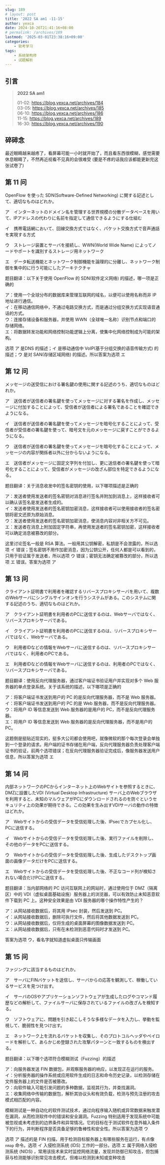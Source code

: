 ```yaml
---
slug: 189
# layout: post
title: '2022 SA am1 -11-15'
author: yexca
date: 2024-10-26T21:41:16+08:00
# permalink: /archives/189
lastmod: '2025-03-01T23:38:16+09:00'
categories:
    - 软考学习
tags:
    - 系统架构师
    - 试题解析
---  
```


## 引言

> **2022 SA am1**
>
> 01-02: <https://blog.yexca.net/archives/184>  
> 03-05: <https://blog.yexca.net/archives/185>  
> 06-10: <https://blog.yexca.net/archives/186>  
> 11-15: <https://blog.yexca.net/archives/189>  
> 16-30: <https://blog.yexca.net/archives/190>

## 碎碎念

最近眼睛越来越疼了，看屏幕可能一小时就开始了，而且看东西很模糊，感觉需要休息眼睛了，不然再近视看不见真的会很难受 (要是不疼的话我应该都能更新完这张试卷了)

## 第 11 问

OpenFlow を使った SDN(Software-Defined Networking) に関する記述として、適切なものはどれか。

ア　インターネットのドメイン名を管理する世界規模の分散データベースを用いて、IPアドレスの代わりに名前を指定して通信できるようにする仕組む

イ　携帯電話網において、回線交換方式ではなく、パケット交換方式で音声通話を実現する方式

ウ　ストレージ装置とサーバを接続し、WWN(World Wide Name) によってノードやポートを識別するストレージ用ネットワーク

エ　データ転送機能とネットワーク制御機能を論理的に分離し、ネットワーク制御を集中的に行う可能にしたアーキテクチャ

题目翻译：以下关于使用 OpenFlow 的 SDN(软件定义网络) 的描述，哪一项是正确的

ア：使用一个全球分布的数据库来管理互联网的域名，以便可以使用名称而非 IP 地址进行通信。  
イ：在移动通信网络中，不通过电路交换方式，而是通过分组交换方式实现语音通话的方式。  
ウ：连接存储设备和服务器，并使用 WWN（全球唯一名称）识别节点和端口的存储网络。  
エ：将数据转发功能和网络控制功能逻辑上分离，使集中化网络控制成为可能的架构。

选项 ア 是DNS 的描述；イ 是移动通信中 VoIP(基于分组交换的语音传输方式) 的描述；ウ 是对 SAN(存储区域网络) 的描述。所以答案为选项 エ

## 第 12 问

メッセージの送受信における署名鍵の使用に関する記述のうち、適切なものはどれか。

ア　送信者が送信者の署名鍵を使ってメッセージに対する署名を作成し、メッセージに付加することによって、受信者が送信者による署名であることを確認できようになる。

イ　送信者が送信者の署名鍵を使ってメッセージを暗号化することによって、受信者が受信者の署名鍵を使って、暗号文を元のメッセージに戻すことができるようになる。

ウ　送信者が送信者の署名鍵を使ってメッセージを暗号化することによって、メッセージの内容が関係者以外に分からないようになる。

エ　送信者がメッセージに固定文字列を付加し、更に送信者の署名鍵を使って暗号化することによって、受信者がメッセージの改ざん部位を特定できるようになる。

题目翻译：关于消息收发中的签名密钥的使用，以下哪项描述是正确的

ア：发送者使用发送者的签名密钥对消息进行签名并附加到消息上，这样接收者可以确认该签名是发送者生成的。  
イ：发送者使用发送者的签名密钥加密消息，这样接收者可以使用接收者的签名密钥将密文还原为原始消息。  
ウ：发送者使用发送者的签名密钥加密消息，使消息内容对非相关方不可见。  
エ：发送者在消息上附加固定字符串，再使用发送者的签名密钥加密，这样接收者可以确定消息被篡改的部分。

这里讨论签名一般是 RSA 算法。一般用其公钥解密，私钥是不会泄露的，所以选项 イ 错误；签名密钥不用作加密消息，因为公钥公开，任何人都是可以看到的，只用于验证属于发送者，所以选项 ウ 错误；密钥无法确定被篡改的部分，所以选项 エ 错误。答案为选项 ア

## 第 13 问

クライアント証明書で利用者を確認するリバースプロキシサーバを用いて、複数のWebサーバにシングルサインオンを行うシステムがある。このシステムに関する記述のうち、適切なものはどれか。

ア　クライアント証明書を利用者のPCに送信するのは、Webサーバではなく、リバースプロキシサーバである。

イ　クライアント証明書を利用者のPCに送信するのは、リバースプロキシサーバではなく、Webサーバである。

ウ　利用者IDなどの情報をWebサーバに送信するのは、リバースプロキシサーバではなく、利用者のPCである。

エ　利用者IDなどの情報をWebサーバに送信するのは、利用者のPCではなく、リバースプロキシサーバである。

题目翻译：使用反向代理服务器，通过客户端证书验证用户并实现对多个 Web 服务器的单点登录系统。关于该系统的描述，以下哪项是正确的

ア：将客户端证书发送到用户的 PC 的是反向代理服务器，而不是 Web 服务器。  
イ：将客户端证书发送到用户的 PC 的是 Web 服务器，而不是反向代理服务器。  
ウ：将用户 ID 等信息发送到 Web 服务器的是用户的 PC，而不是反向代理服务器。  
エ：将用户 ID 等信息发送到 Web 服务器的是反向代理服务器，而不是用户的 PC。

这题倒是挺贴近现实的，挺多大公司都会使用吧，就像微软的那个每次登录会单独到一个登录的请求。用户端的证书存储在用户端，反向代理服务器负责处理客户端证书的验证，前两个选项错误；在反向代理服务器验证完成后，像服务器发送用户信息，所以答案为选项 エ

## 第 14 问

内部ネットワークのPCからインターネット上のWebサイトを参照するときに、DMZに設置したVDI (Virtual Desktop Infrastructure) サーバ上のWebブラウザを利用すると、未知のマルウェアがPCにダウンロードされるのを防ぐというセキュリティ上の効果が期待できる。この効果を生み出すVDIサーバの動作の特徴はどれか。

ア　Webサイトからの受信データを受信処理した後、IPsecでカプセル化し、PCに送信する。

イ　Webサイトからの受信データを受信処理した後、実行ファイルを削除し、その他のデータをPCに送信する。

ウ　Webサイトからの受信データを受信処理した後、生成したデスクトップ画面の画像データだけをPCに送信する。

エ　Webサイトからの受信データを受信処理した後、不正なコード列が検知されない場合だけPCに送信する。

题目翻译：当内部网络的 PC 访问互联网上的网站时，通过使用位于 DMZ（隔离区）中的 VDI（虚拟桌面基础设施）服务器上的浏览器，可以有效防止未知恶意软件下载到 PC 上。这种安全效果是由 VDI 服务器的哪个操作特性产生的？

ア：从网站接收数据后，将其用 IPsec 封装，然后发送到 PC。  
イ：从网站接收数据后，删除可执行文件，然后将其他数据发送到 PC。  
ウ：从网站接收数据后，仅将生成的桌面屏幕的图像数据发送到 PC。  
エ：从网站接收数据后，只有在未检测到恶意代码时才发送到 PC。

答案为选项 ウ，看名字就知道虚拟桌面只传输画面

## 第 15 问

ファジングに該当するものはどれか。

ア　サーバにFINバケットを送信し、サーバからの応答を観測して、稼働しているサービスを見つけ出す。

イ　サーバのOSやアプリケーションソフトウェアが生成したログやコマンド履歴などの解析して、ファイルサーバに保存されているファイルの改ざんを検知する。

ウ　ソフトウェアに、問題を引き起こしそうな多様なデータを入力し、挙動を監視して、脆弱性を見つけ出す。

エ　ネットワーク上を流れるバケットを収集し、そのプロトコルヘッダやペイロードを解析して、あらかじめ登録された攻撃パターンと一致するものを検出する。

题目翻译：以下哪个选项符合模糊测试（Fuzzing）的描述

ア：向服务器发送 FIN 数据包，并观察服务器的响应，以发现正在运行的服务。  
イ：分析服务器的操作系统或应用软件生成的日志和命令历史记录，以检测存储在文件服务器上的文件是否被篡改。  
ウ：向软件输入可能引发问题的多种数据，监视其行为，并查找漏洞。  
エ：收集网络中传输的数据包，解析其协议头和有效负载，检测与预先注册的攻击模式相匹配的内容。

模糊测试是一种自动化的软件测试技术，通过向程序输入随机或异常数据来触发潜在漏洞，从而检测软件中的错误和安全漏洞。Fuzzing 特别适用于发现系统中可能被忽视或未考虑到的边界条件和异常情况。它的目标在于测试软件在意外输入条件下的行为，并判断程序是否具备足够的鲁棒性和安全性。所以答案为选项 ウ

选项 ア 描述的是 FIN 扫描，用于检测目标服务器上有哪些服务在运行，有点像 `nmap` 命令。选项 イ 入侵检测系统 (IDS) 工作的一部分。选项 エ 属于网络入侵检测系统 (NIDS) ，常用该技术来实时监控网络流量，发现并防御已知攻击，但包捕获与检测能够识别常见攻击模式，但难以检测到未知或变种攻击